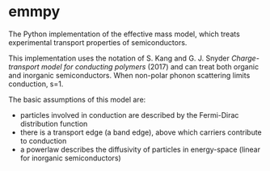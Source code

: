 # emmpy
The Python implementation of the effective mass model, which treats experimental transport properties of semiconductors.

This implementation uses the notation of S. Kang and G. J. Snyder _Charge-transport model for conducting polymers_ (2017) and can treat both organic and inorganic semiconductors. When non-polar phonon scattering limits conduction, s=1.

The basic assumptions of this model are:
- particles involved in conduction are described by the Fermi-Dirac distribution function
- there is a transport edge (a band edge), above which carriers contribute to conduction
- a powerlaw describes the diffusivity of particles in energy-space (linear for inorganic semiconductors)
